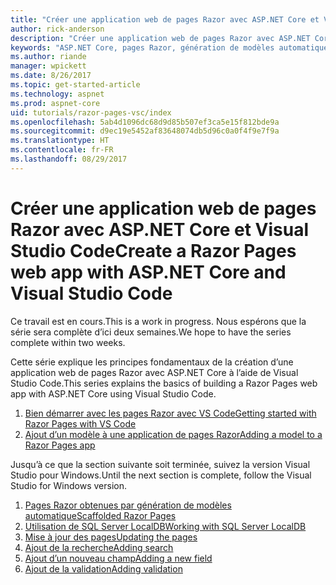 ```yaml
---
title: "Créer une application web de pages Razor avec ASP.NET Core et Visual Studio Code"
author: rick-anderson
description: "Créer une application web de pages Razor avec ASP.NET Core et EF Core."
keywords: "ASP.NET Core, pages Razor, génération de modèles automatique, Entity Framework Core, EF, EF Core, base de données, Code, Visual Studio Code"
ms.author: riande
manager: wpickett
ms.date: 8/26/2017
ms.topic: get-started-article
ms.technology: aspnet
ms.prod: aspnet-core
uid: tutorials/razor-pages-vsc/index
ms.openlocfilehash: 5ab4d1096dc68d9d85b507ef3ca5e15f812bde9a
ms.sourcegitcommit: d9ec19e5452af83648074db5d96c0a0f4f9e7f9a
ms.translationtype: HT
ms.contentlocale: fr-FR
ms.lasthandoff: 08/29/2017
---
```

# <a name="create-a-razor-pages-web-app-with-aspnet-core-and-visual-studio-code"></a><span data-ttu-id="87b80-104">Créer une application web de pages Razor avec ASP.NET Core et Visual Studio Code</span><span class="sxs-lookup"><span data-stu-id="87b80-104">Create a Razor Pages web app with ASP.NET Core and Visual Studio Code</span></span>

<span data-ttu-id="87b80-105">Ce travail est en cours.</span><span class="sxs-lookup"><span data-stu-id="87b80-105">This is a work in progress.</span></span> <span data-ttu-id="87b80-106">Nous espérons que la série sera complète d’ici deux semaines.</span><span class="sxs-lookup"><span data-stu-id="87b80-106">We hope to have the series complete within two weeks.</span></span>

<span data-ttu-id="87b80-107">Cette série explique les principes fondamentaux de la création d’une application web de pages Razor avec ASP.NET Core à l’aide de Visual Studio Code.</span><span class="sxs-lookup"><span data-stu-id="87b80-107">This series explains the basics of building a Razor Pages web app with ASP.NET Core using Visual Studio Code.</span></span>

1. [<span data-ttu-id="87b80-108">Bien démarrer avec les pages Razor avec VS Code</span><span class="sxs-lookup"><span data-stu-id="87b80-108">Getting started with Razor Pages with VS Code</span></span>](xref:tutorials/razor-pages-vsc/razor-pages-start)
1. [<span data-ttu-id="87b80-109">Ajout d’un modèle à une application de pages Razor</span><span class="sxs-lookup"><span data-stu-id="87b80-109">Adding a model to a Razor Pages app</span></span>](xref:tutorials/razor-pages-vsc/model)

<span data-ttu-id="87b80-110">Jusqu’à ce que la section suivante soit terminée, suivez la version Visual Studio pour Windows.</span><span class="sxs-lookup"><span data-stu-id="87b80-110">Until the next section is complete, follow the Visual Studio for Windows version.</span></span>


1. [<span data-ttu-id="87b80-111">Pages Razor obtenues par génération de modèles automatique</span><span class="sxs-lookup"><span data-stu-id="87b80-111">Scaffolded Razor Pages</span></span>](xref:tutorials/razor-pages/page)
1. [<span data-ttu-id="87b80-112">Utilisation de SQL Server LocalDB</span><span class="sxs-lookup"><span data-stu-id="87b80-112">Working with SQL Server LocalDB</span></span>](xref:tutorials/razor-pages/sql)
1. [<span data-ttu-id="87b80-113">Mise à jour des pages</span><span class="sxs-lookup"><span data-stu-id="87b80-113">Updating the pages</span></span>](xref:tutorials/razor-pages/da1)
1. [<span data-ttu-id="87b80-114">Ajout de la recherche</span><span class="sxs-lookup"><span data-stu-id="87b80-114">Adding search</span></span>](xref:tutorials/razor-pages/search)
1. [<span data-ttu-id="87b80-115">Ajout d’un nouveau champ</span><span class="sxs-lookup"><span data-stu-id="87b80-115">Adding a new field</span></span>](xref:tutorials/razor-pages/new-field)
1. [<span data-ttu-id="87b80-116">Ajout de la validation</span><span class="sxs-lookup"><span data-stu-id="87b80-116">Adding validation</span></span>](xref:tutorials/razor-pages/validation)